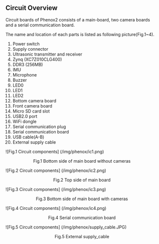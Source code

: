 ## Circuit Overview

Circuit boards of Phenox2 consists of a main-board, two camera boards and a serial communication board.
  
The name and location of each parts is listed as following picture(Fig.1~4).
  
1. Power switch  
2. Supply connector  
3. Ultrasonic transmitter and receiver  
4. Zynq (XC7Z010CLG400)  
5. DDR3 (256MB)  
6. IMU  
7. Microphone  
8. Buzzer  
9. LED0  
10. LED1  
11. LED2  
12. Bottom camera board  
13. Front camera board  
14. Micro SD card slot  
15. USB2.0 port  
16. WiFi dongle  
17. Serial communication plug  
18. Serial communication board  
19. USB cable(A-B)  
20. External supply cable  

![Fig.1 Circuit components] (/img/phenox/ic1.png)
<div align="center">Fig.1 Bottom side of main board without cameras</div>

![Fig.2  Circuit components] (/img/phenox/ic2.png)
<div align="center">Fig.2 Top side of main board</div>

![Fig.3  Circuit components] (/img/phenox/ic3.png)
<div align="center">Fig.3 Bottom side of main board with cameras</div>

![Fig.4  Circuit components] (/img/phenox/ic4.png)
<div align="center">Fig.4 Serial communication board</div>

![Fig.5 Circuit components] (/img/phenox/supply_cable.JPG)
<div align="center">Fig.5 External supply_cable</div>

